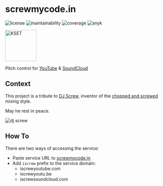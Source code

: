 # screwmycode.in

![license](https://img.shields.io/github/license/bamdadsabbagh/screwmycode-in--www)
![maintainability](https://img.shields.io/codeclimate/maintainability/bamdadsabbagh/screwmycode-in--www)
![coverage](https://img.shields.io/codeclimate/coverage/bamdadsabbagh/screwmycode-in--www)
![snyk](https://img.shields.io/snyk/vulnerabilities/github/bamdadsabbagh/screwmycode-in--www)

<img alt="KSET" width="100px" src="https://raw.githubusercontent.com/bamdadsabbagh/screwmycode-in--www/master/public/icons/SCRW_KSET.svg">

Pitch control for [YouTube](https://www.youtube.com) & [SoundCloud](https://soundcloud.com)

## Context

This project is a tribute to [DJ Screw](https://en.wikipedia.org/wiki/DJ_Screw), inventor of the
[chopped and screwed](https://en.wikipedia.org/wiki/Chopped_and_screwed) mixing style.

May he rest in peace.

![dj screw](https://upload.wikimedia.org/wikipedia/en/7/7d/DJ_Screw.jpeg)

## How To

There are two ways of accessing the service:

- Paste service URL to [screwmycode.in](https://screwmycode.in)
- Add `iscrew` prefix to the service domain:
  - iscrewyoutube.com
  - iscrewyoutu.be
  - iscrewsoundcloud.com
